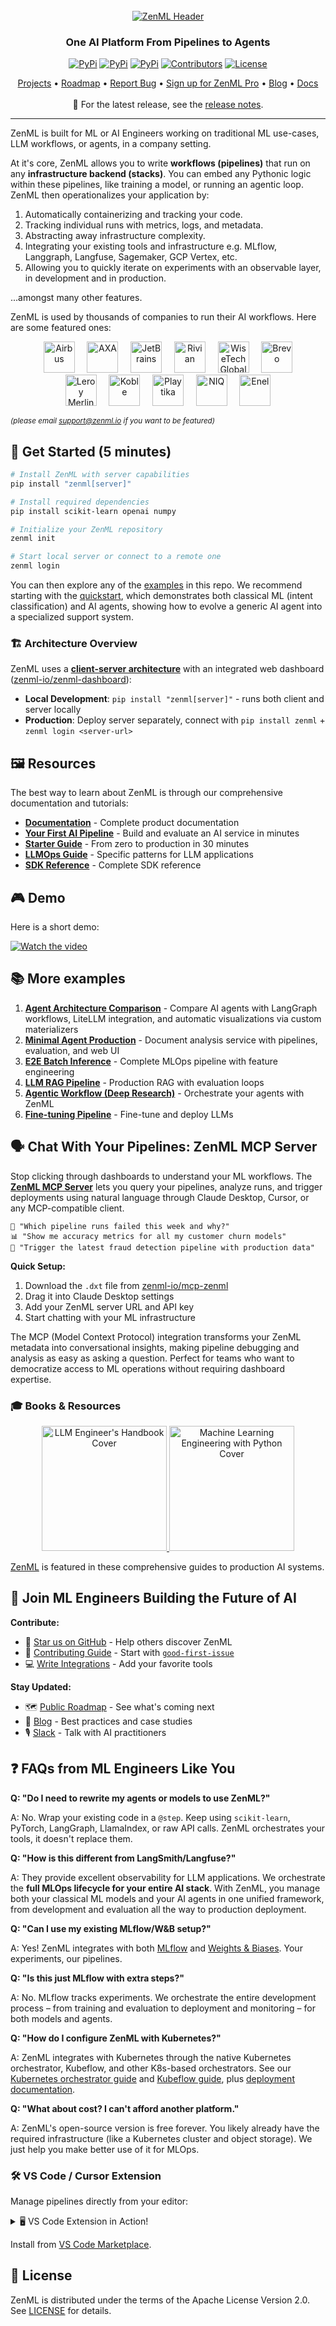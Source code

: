 <div align="center">

  <!-- PROJECT LOGO -->
  <br />
    <a href="https://zenml.io">
      <img src="docs/book/.gitbook/assets/header.png" alt="ZenML Header">
    </a>
  <br />
  <div align="center">
    <h3 align="center">One AI Platform From Pipelines to Agents </h3>
  </div>

  [![PyPi][pypi-shield]][pypi-url]
  [![PyPi][pypiversion-shield]][pypi-url]
  [![PyPi][downloads-shield]][downloads-url]
  [![Contributors][contributors-shield]][contributors-url]
  [![License][license-shield]][license-url]

</div>

<!-- MARKDOWN LINKS & IMAGES -->
[pypi-shield]: https://img.shields.io/pypi/pyversions/zenml?color=281158
[pypi-url]: https://pypi.org/project/zenml/
[pypiversion-shield]: https://img.shields.io/pypi/v/zenml?color=361776
[downloads-shield]: https://img.shields.io/pepy/dt/zenml?color=431D93
[downloads-url]: https://pypi.org/project/zenml/
[contributors-shield]: https://img.shields.io/github/contributors/zenml-io/zenml?color=7A3EF4
[contributors-url]: https://github.com/zenml-io/zenml/graphs/contributors
[license-shield]: https://img.shields.io/github/license/zenml-io/zenml?color=9565F6
[license-url]: https://github.com/zenml-io/zenml/blob/main/LICENSE

<div align="center">
<p>
    <a href="https://zenml.io/projects">Projects</a> •
    <a href="https://zenml.io/roadmap">Roadmap</a> •
    <a href="https://github.com/zenml-io/zenml/issues">Report Bug</a> •
    <a href="https://zenml.io/pro">Sign up for ZenML Pro</a> •
    <a href="https://www.zenml.io/blog">Blog</a> •
    <a href="https://docs.zenml.io/">Docs</a>
    <br />
    <br />
    🎉 For the latest release, see the <a href="https://github.com/zenml-io/zenml/releases">release notes</a>.
</p>
</div>

---

ZenML is built for ML or AI Engineers working on traditional ML use-cases, LLM workflows, or agents, in a company setting.

At it's core, ZenML allows you to write **workflows (pipelines)** that run on any **infrastructure backend (stacks)**. You can embed any Pythonic logic within these pipelines, like training a model, or running an agentic loop. ZenML then operationalizes your application by:

1. Automatically containerizing and tracking your code.
2. Tracking individual runs with metrics, logs, and metadata.
3. Abstracting away infrastructure complexity.
4. Integrating your existing tools and infrastructure e.g. MLflow, Langgraph, Langfuse, Sagemaker, GCP Vertex, etc.
5. Allowing you to quickly iterate on experiments with an observable layer, in development and in production.

...amongst many other features.

ZenML is used by thousands of companies to run their AI workflows. Here are some featured ones:

<div align="center">
  <a href="https://www.airbus.com/"><img src="https://cdn.prod.website-files.com/64a817a2e7e2208272d1ce30/66e826c67966c0e639be6591_airbus.svg" alt="Airbus" height="50"/></a>&nbsp;&nbsp;&nbsp;&nbsp;
  <a href="https://www.axa.com/"><img src="https://cdn.prod.website-files.com/64a817a2e7e2208272d1ce30/66c84308916684f0d07b57ff_axa-min.svg" alt="AXA" height="50"/></a>&nbsp;&nbsp;&nbsp;&nbsp;
  <a href="https://www.jetbrains.com/"><img src="https://cdn.prod.website-files.com/64a817a2e7e2208272d1ce30/682337dd23ca98ec293c2dc6_jetbrains-min.svg" alt="JetBrains" height="50"/></a>&nbsp;&nbsp;&nbsp;&nbsp;
  <a href="https://rivian.com/"><img src="https://cdn.prod.website-files.com/64a817a2e7e2208272d1ce30/66e9897d1b1dc28e560c0c07_rivian-min.svg" alt="Rivian" height="50"/></a>&nbsp;&nbsp;&nbsp;&nbsp;
  <a href="https://www.wisetechglobal.com/"><img src="https://cdn.prod.website-files.com/64a817a2e7e2208272d1ce30/65ddeac90f19eb6c4cd715f9_wisetech_logo-min.svg" alt="WiseTech Global" height="50"/></a>&nbsp;&nbsp;&nbsp;&nbsp;
  <a href="https://www.brevo.com/"><img src="https://cdn.prod.website-files.com/64a817a2e7e2208272d1ce30/652d3e5d29d36f927c2bb623_brevo.webp" alt="Brevo" height="50"/></a>
</div>
<div align="center">
  <a href="https://www.leroymerlin.com/"><img src="https://cdn.prod.website-files.com/64a817a2e7e2208272d1ce30/65ddeac9b83eea2954b5a561_leroy_merlin_logo-min.svg" alt="Leroy Merlin" height="50"/></a>&nbsp;&nbsp;&nbsp;&nbsp;
  <a href="https://www.koble.ai/"><img src="https://cdn.prod.website-files.com/64a817a2e7e2208272d1ce30/67e673e60161f59b5db6554c_koble.svg" alt="Koble" height="50"/></a>&nbsp;&nbsp;&nbsp;&nbsp;
  <a href="https://www.playtika.com/"><img src="https://cdn.prod.website-files.com/64a817a2e7e2208272d1ce30/66e959c0c5f8422ecac8d81a_Playtika-min.svg" alt="Playtika" height="50"/></a>&nbsp;&nbsp;&nbsp;&nbsp;
  <a href="https://nielseniq.com/"><img src="https://cdn.prod.website-files.com/64a817a2e7e2208272d1ce30/65ddeac959d7ca93745e8130_nielsen_iq_logo-min.svg" alt="NIQ" height="50"/></a>&nbsp;&nbsp;&nbsp;&nbsp;
  <a href="https://www.enel.com/"><img src="https://cdn.prod.website-files.com/64a817a2e7e2208272d1ce30/66c84308b1e802ab9a246134_enel-min.svg" alt="Enel" height="50"/></a>
</div>

<sub><i>(please email support@zenml.io if you want to be featured)</i></sub>

## 🚀 Get Started (5 minutes)

```bash
# Install ZenML with server capabilities
pip install "zenml[server]"

# Install required dependencies
pip install scikit-learn openai numpy

# Initialize your ZenML repository
zenml init

# Start local server or connect to a remote one
zenml login
```

You can then explore any of the [examples](examples/) in this repo. We recommend starting with the [quickstart](examples/quickstart/), which demonstrates both classical ML (intent classification) and AI agents, showing how to evolve a generic AI agent into a specialized support system.

### 🏗️ Architecture Overview

ZenML uses a [**client-server architecture**](https://docs.zenml.io/getting-started/system-architectures) with an integrated web dashboard ([zenml-io/zenml-dashboard](https://github.com/zenml-io/zenml-dashboard)):

- **Local Development**: `pip install "zenml[server]"` - runs both client and server locally
- **Production**: Deploy server separately, connect with `pip install zenml` + `zenml login <server-url>`

## 🖼️ Resources

The best way to learn about ZenML is through our comprehensive documentation and tutorials:

- **[Documentation](https://docs.zenml.io/)** - Complete product documentation
- **[Your First AI Pipeline](https://docs.zenml.io/getting-started/your-first-ai-pipeline)** - Build and evaluate an AI service in minutes
- **[Starter Guide](https://docs.zenml.io/user-guides/starter-guide)** - From zero to production in 30 minutes
- **[LLMOps Guide](https://docs.zenml.io/user-guides/llmops-guide)** - Specific patterns for LLM applications
- **[SDK Reference](https://sdkdocs.zenml.io/)** - Complete SDK reference

## 🎮 Demo

Here is a short demo:

 [![Watch the video](https://img.youtube.com/vi/rzWmaHMaI88/0.jpg)](https://youtu.be/rzWmaHMaI88)

 ## 📚 More examples

1. **[Agent Architecture Comparison](examples/agent_comparison/)** - Compare AI agents with LangGraph workflows, LiteLLM integration, and automatic visualizations via custom materializers
2. **[Minimal Agent Production](examples/minimal_agent_production/)** - Document analysis service with pipelines, evaluation, and web UI
3. **[E2E Batch Inference](examples/e2e/)** - Complete MLOps pipeline with feature engineering
4. **[LLM RAG Pipeline](https://github.com/zenml-io/zenml-projects/tree/main/llm-complete-guide)** - Production RAG with evaluation loops
5. **[Agentic Workflow (Deep Research)](https://github.com/zenml-io/zenml-projects/tree/main/deep_research)** - Orchestrate your agents with ZenML
6. **[Fine-tuning Pipeline](https://github.com/zenml-io/zenml-projects/tree/main/gamesense)** - Fine-tune and deploy LLMs

## 🗣️ Chat With Your Pipelines: ZenML MCP Server

Stop clicking through dashboards to understand your ML workflows. The **[ZenML MCP Server](https://github.com/zenml-io/mcp-zenml)** lets you query your pipelines, analyze runs, and trigger deployments using natural language through Claude Desktop, Cursor, or any MCP-compatible client.

```
💬 "Which pipeline runs failed this week and why?"
📊 "Show me accuracy metrics for all my customer churn models"  
🚀 "Trigger the latest fraud detection pipeline with production data"
```

**Quick Setup:**
1. Download the `.dxt` file from [zenml-io/mcp-zenml](https://github.com/zenml-io/mcp-zenml)
2. Drag it into Claude Desktop settings
3. Add your ZenML server URL and API key
4. Start chatting with your ML infrastructure

The MCP (Model Context Protocol) integration transforms your ZenML metadata into conversational insights, making pipeline debugging and analysis as easy as asking a question. Perfect for teams who want to democratize access to ML operations without requiring dashboard expertise.

### 🎓 Books & Resources

<div align="center">
  <a href="https://www.amazon.com/LLM-Engineers-Handbook-engineering-production/dp/1836200072">
    <img src="docs/book/.gitbook/assets/llm_engineering_handbook_cover.jpg" alt="LLM Engineer's Handbook Cover" width="200"/>
  </a>
  <a href="https://www.amazon.com/-/en/Andrew-McMahon/dp/1837631964">
    <img src="docs/book/.gitbook/assets/ml_engineering_with_python.jpg" alt="Machine Learning Engineering with Python Cover" width="200"/>
  </a>
</div>

[ZenML](https://zenml.io) is featured in these comprehensive guides to production AI systems.

## 🤝 Join ML Engineers Building the Future of AI

**Contribute:**
- 🌟 [Star us on GitHub](https://github.com/zenml-io/zenml/stargazers) - Help others discover ZenML
- 🤝 [Contributing Guide](CONTRIBUTING.md) - Start with [`good-first-issue`](https://github.com/issues?q=is%3Aopen+is%3Aissue+archived%3Afalse+user%3Azenml-io+label%3A%22good+first+issue%22)
- 💻 [Write Integrations](https://github.com/zenml-io/zenml/blob/main/src/zenml/integrations/README.md) - Add your favorite tools

**Stay Updated:**
- 🗺 [Public Roadmap](https://zenml.io/roadmap) - See what's coming next
- 📰 [Blog](https://zenml.io/blog) - Best practices and case studies
- 🎙 [Slack](https://zenml.io/slack) - Talk with AI practitioners

## ❓ FAQs from ML Engineers Like You

**Q: "Do I need to rewrite my agents or models to use ZenML?"**

A: No. Wrap your existing code in a `@step`. Keep using `scikit-learn`, PyTorch, LangGraph, LlamaIndex, or raw API calls. ZenML orchestrates your tools, it doesn't replace them.

**Q: "How is this different from LangSmith/Langfuse?"**

A: They provide excellent observability for LLM applications. We orchestrate the **full MLOps lifecycle for your entire AI stack**. With ZenML, you manage both your classical ML models and your AI agents in one unified framework, from development and evaluation all the way to production deployment.

**Q: "Can I use my existing MLflow/W&B setup?"**

A: Yes! ZenML integrates with both [MLflow](https://docs.zenml.io/stacks/experiment-trackers/mlflow) and [Weights & Biases](https://docs.zenml.io/stacks/experiment-trackers/wandb). Your experiments, our pipelines.

**Q: "Is this just MLflow with extra steps?"**

A: No. MLflow tracks experiments. We orchestrate the entire development process – from training and evaluation to deployment and monitoring – for both models and agents.

**Q: "How do I configure ZenML with Kubernetes?"**

A: ZenML integrates with Kubernetes through the native Kubernetes orchestrator, Kubeflow, and other K8s-based orchestrators. See our [Kubernetes orchestrator guide](https://docs.zenml.io/stacks/orchestrators/kubernetes) and [Kubeflow guide](https://docs.zenml.io/stacks/orchestrators/kubeflow), plus [deployment documentation](https://docs.zenml.io/getting-started/deploying-zenml/deploy-with-helm).

**Q: "What about cost? I can't afford another platform."**

A: ZenML's open-source version is free forever. You likely already have the required infrastructure (like a Kubernetes cluster and object storage). We just help you make better use of it for MLOps.

### 🛠 VS Code / Cursor Extension

Manage pipelines directly from your editor:

<details>
  <summary>🖥️ VS Code Extension in Action!</summary>
  <div align="center">
  <img width="60%" src="docs/book/.gitbook/assets/zenml-extension-shortened.gif" alt="ZenML Extension">
</div>
</details>

Install from [VS Code Marketplace](https://marketplace.visualstudio.com/items?itemName=ZenML.zenml-vscode).

## 📜 License

ZenML is distributed under the terms of the Apache License Version 2.0. See
[LICENSE](LICENSE) for details.
